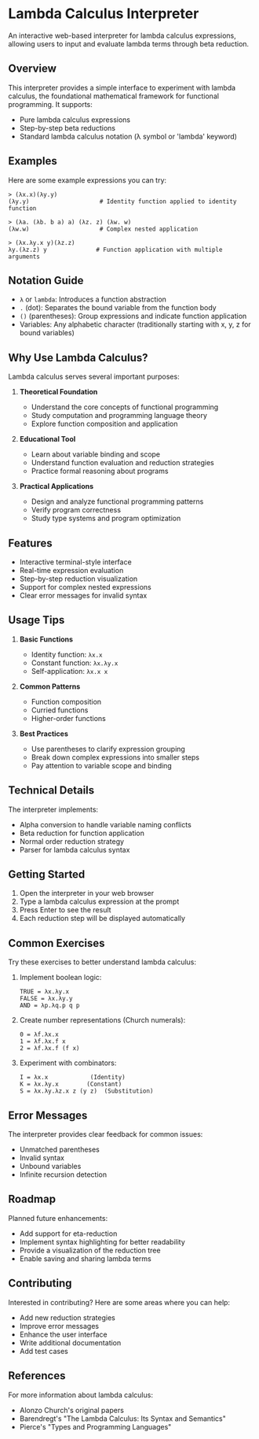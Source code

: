 # Lambda Calculus Interpreter

An interactive web-based interpreter for lambda calculus expressions, allowing users to input and evaluate lambda terms through beta reduction.

## Overview

This interpreter provides a simple interface to experiment with lambda calculus, the foundational mathematical framework for functional programming. It supports:
- Pure lambda calculus expressions
- Step-by-step beta reductions
- Standard lambda calculus notation (λ symbol or 'lambda' keyword)

## Examples

Here are some example expressions you can try:

```
> (λx.x)(λy.y)
(λy.y)                    # Identity function applied to identity function

> (λa. (λb. b a) a) (λz. z) (λw. w)
(λw.w)                    # Complex nested application

> (λx.λy.x y)(λz.z)
λy.(λz.z) y              # Function application with multiple arguments
```

## Notation Guide

- `λ` or `lambda`: Introduces a function abstraction
- `.` (dot): Separates the bound variable from the function body
- `()` (parentheses): Group expressions and indicate function application
- Variables: Any alphabetic character (traditionally starting with x, y, z for bound variables)

## Why Use Lambda Calculus?

Lambda calculus serves several important purposes:

1. **Theoretical Foundation**
   - Understand the core concepts of functional programming
   - Study computation and programming language theory
   - Explore function composition and application

2. **Educational Tool**
   - Learn about variable binding and scope
   - Understand function evaluation and reduction strategies
   - Practice formal reasoning about programs

3. **Practical Applications**
   - Design and analyze functional programming patterns
   - Verify program correctness
   - Study type systems and program optimization

## Features

- Interactive terminal-style interface
- Real-time expression evaluation
- Step-by-step reduction visualization
- Support for complex nested expressions
- Clear error messages for invalid syntax

## Usage Tips

1. **Basic Functions**
   - Identity function: `λx.x`
   - Constant function: `λx.λy.x`
   - Self-application: `λx.x x`

2. **Common Patterns**
   - Function composition
   - Curried functions
   - Higher-order functions

3. **Best Practices**
   - Use parentheses to clarify expression grouping
   - Break down complex expressions into smaller steps
   - Pay attention to variable scope and binding

## Technical Details

The interpreter implements:
- Alpha conversion to handle variable naming conflicts
- Beta reduction for function application
- Normal order reduction strategy
- Parser for lambda calculus syntax

## Getting Started

1. Open the interpreter in your web browser
2. Type a lambda calculus expression at the prompt
3. Press Enter to see the result
4. Each reduction step will be displayed automatically

## Common Exercises

Try these exercises to better understand lambda calculus:

1. Implement boolean logic:
   ```
   TRUE = λx.λy.x
   FALSE = λx.λy.y
   AND = λp.λq.p q p
   ```

2. Create number representations (Church numerals):
   ```
   0 = λf.λx.x
   1 = λf.λx.f x
   2 = λf.λx.f (f x)
   ```

3. Experiment with combinators:
   ```
   I = λx.x            (Identity)
   K = λx.λy.x        (Constant)
   S = λx.λy.λz.x z (y z)  (Substitution)
   ```

## Error Messages

The interpreter provides clear feedback for common issues:
- Unmatched parentheses
- Invalid syntax
- Unbound variables
- Infinite recursion detection

## Roadmap

Planned future enhancements:
- Add support for eta-reduction
- Implement syntax highlighting for better readability
- Provide a visualization of the reduction tree
- Enable saving and sharing lambda terms

## Contributing

Interested in contributing? Here are some areas where you can help:
- Add new reduction strategies
- Improve error messages
- Enhance the user interface
- Write additional documentation
- Add test cases

## References

For more information about lambda calculus:
- Alonzo Church's original papers
- Barendregt's "The Lambda Calculus: Its Syntax and Semantics"
- Pierce's "Types and Programming Languages"